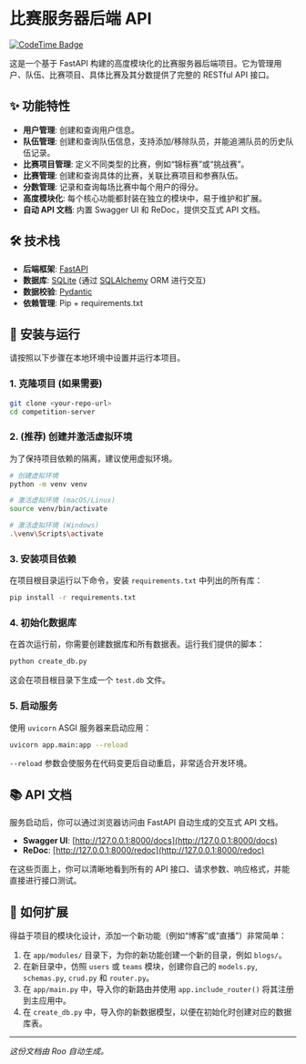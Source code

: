 # 比赛服务器后端 API

[![CodeTime Badge](https://shields.jannchie.com/endpoint?style=flat-square&color=222&url=https%3A%2F%2Fapi.codetime.dev%2Fv3%2Fusers%2Fshield%3Fuid%3D31631%26project%3DCC_Backend)](https://codetime.dev)

这是一个基于 FastAPI 构建的高度模块化的比赛服务器后端项目。它为管理用户、队伍、比赛项目、具体比赛及其分数提供了完整的 RESTful API 接口。

## ✨ 功能特性

- **用户管理**: 创建和查询用户信息。
- **队伍管理**: 创建和查询队伍信息，支持添加/移除队员，并能追溯队员的历史队伍记录。
- **比赛项目管理**: 定义不同类型的比赛，例如“锦标赛”或“挑战赛”。
- **比赛管理**: 创建和查询具体的比赛，关联比赛项目和参赛队伍。
- **分数管理**: 记录和查询每场比赛中每个用户的得分。
- **高度模块化**: 每个核心功能都封装在独立的模块中，易于维护和扩展。
- **自动 API 文档**: 内置 Swagger UI 和 ReDoc，提供交互式 API 文档。

## 🛠️ 技术栈

- **后端框架**: [FastAPI](https://fastapi.tiangolo.com/)
- **数据库**: [SQLite](https://www.sqlite.org/index.html) (通过 [SQLAlchemy](https://www.sqlalchemy.org/) ORM 进行交互)
- **数据校验**: [Pydantic](https://docs.pydantic.dev/)
- **依赖管理**: Pip + requirements.txt

## 🚀 安装与运行

请按照以下步骤在本地环境中设置并运行本项目。

### 1. 克隆项目 (如果需要)
```bash
git clone <your-repo-url>
cd competition-server
```

### 2. (推荐) 创建并激活虚拟环境
为了保持项目依赖的隔离，建议使用虚拟环境。
```bash
# 创建虚拟环境
python -m venv venv

# 激活虚拟环境 (macOS/Linux)
source venv/bin/activate

# 激活虚拟环境 (Windows)
.\venv\Scripts\activate
```

### 3. 安装项目依赖
在项目根目录运行以下命令，安装 `requirements.txt` 中列出的所有库：
```bash
pip install -r requirements.txt
```

### 4. 初始化数据库
在首次运行前，你需要创建数据库和所有数据表。运行我们提供的脚本：
```bash
python create_db.py
```
这会在项目根目录下生成一个 `test.db` 文件。

### 5. 启动服务
使用 `uvicorn` ASGI 服务器来启动应用：
```bash
uvicorn app.main:app --reload
```
`--reload` 参数会使服务在代码变更后自动重启，非常适合开发环境。

## 📚 API 文档

服务启动后，你可以通过浏览器访问由 FastAPI 自动生成的交互式 API 文档。

- **Swagger UI**: [http://127.0.0.1:8000/docs](http://127.0.0.1:8000/docs)
- **ReDoc**: [http://127.0.0.1:8000/redoc](http://127.0.0.1:8000/redoc)

在这些页面上，你可以清晰地看到所有的 API 接口、请求参数、响应格式，并能直接进行接口测试。

## 🧩 如何扩展

得益于项目的模块化设计，添加一个新功能（例如“博客”或“直播”）非常简单：

1.  在 `app/modules/` 目录下，为你的新功能创建一个新的目录，例如 `blogs/`。
2.  在新目录中，仿照 `users` 或 `teams` 模块，创建你自己的 `models.py`, `schemas.py`, `crud.py` 和 `router.py`。
3.  在 `app/main.py` 中，导入你的新路由并使用 `app.include_router()` 将其注册到主应用中。
4.  在 `create_db.py` 中，导入你的新数据模型，以便在初始化时创建对应的数据库表。

---
*这份文档由 Roo 自动生成。*
